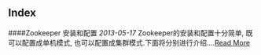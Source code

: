 Index
-----

####Zookeeper  安装和配置
*2013-05-17*
Zookeeper的安装和配置十分简单, 既可以配置成单机模式, 也可以配置成集群模式.下面将分别进行介绍....[Read More](golang/Zookeeper--安装和配置.md)

